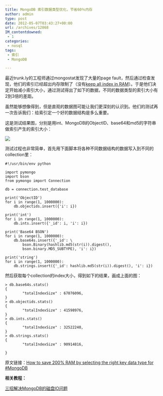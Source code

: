 ```yaml
---
title: MongoDB 索引数据类型优化，节省60％内存
author: admin
type: post
date: 2012-05-07T03:43:27+00:00
url: /archives/12868
IM_contentdowned:
 - 1
categories:
 - nosql
tags:
 - 索引
 - MongoDB

---
```

最近trunk.ly的工程师通过mongostat发现了大量的page fault，然后通过检查发现，他们的索引已经超出内存限制了（没有[keep all index in RAM][1]）。于是他们决定开始减小索引大小，通过测试得出了如下的数据，不同的数据类型的索引大小有2到3倍的差距。

虽然能够想像得到，但是直观的数据图可能让我们更深刻的认识到。他们的测试再一次告诉我们：给索引定一个好的数据结构是多么重要。

这是测试结果图，分别是用int、MongoDB的ObjectID、base64和md5的字符串做索引产生的索引大小：

[![](http://blog.haohtml.com/wp-content/uploads/2012/05/mongodb_indexes_optimize.jpeg)][2]

测试过程也非常简单，首先用下面脚本将各种不同数据结构的数据写入到不同的collection里：

```
#!/usr/bin/env python

import pymongo
import bson
from pymongo import Connection

db = connection.test_database

print('ObjectID')
for i in range(1, 1000000):
    db.objectids.insert({'i': i})

print('int')
for i in range(1, 1000000):
    db.ints.insert({'_id': i, 'i': i})

print('Base64 BSON')
for i in range(1, 1000000):
    db.base64s.insert({'_id': \
        bson.Binary(hashlib.md5(str(i)).digest(),
        bson.binary.MD5_SUBTYPE), 'i': i})

print('string')
for i in range(1, 1000000):
    db.strings.insert({'_id': hashlib.md5(str(i)).digest(), 'i': i})
```

然后获取每个collection的index大小，得到如下的结果，画成上面的图：

```
> db.base64s.stats()
{
        "totalIndexSize" : 67076096,
}
> db.objectids.stats()
{
        "totalIndexSize" : 41598976,
}
> db.ints.stats()
{
        "totalIndexSize" : 32522240,
}
> db.strings.stats()
{
        "totalIndexSize" : 90914816,

}
```

原文链接：[How to save 200% RAM by selecting the right key data type for #MongoDB][3]

**相关教程：**

[三招解决MongoDB的磁盘IO问题](http://blog.haohtml.com/archives/12837)

 [1]: http://blog.boxedice.com/2010/12/13/mongodb-monitoring-keep-in-it-ram/
 [2]: http://blog.haohtml.com/wp-content/uploads/2012/05/mongodb_indexes_optimize.jpeg
 [3]: http://notes.alexdong.com/choose-the-right-data-type-for-mongodb